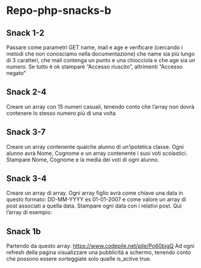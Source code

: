 # Repo-php-snacks-b

## Snack 1-2
Passare come parametri GET name, mail e age e verificare (cercando i metodi che non conosciamo nella documentazione) che name sia più lungo di 3 caratteri, che mail contenga un punto e una chiocciola e che age sia un numero. Se tutto è ok stampare “Accesso riuscito”, altrimenti “Accesso negato”
## Snack 2-4
Creare un array con 15 numeri casuali, tenendo conto che l’array non dovrà contenere lo stesso numero più di una volta
## Snack 3-7
Creare un array contenente qualche alunno di un’ipotetica classe. Ogni alunno avrà Nome, Cognome e un array contenente i suoi voti scolastici. Stampare Nome, Cognome e la media dei voti di ogni alunno.

## Snack 3-4
Creare un array di array. Ogni array figlio avrà come chiave una data in questo formato: DD-MM-YYYY es 01-01-2007 e come valore un array di post associati a quella data. Stampare ogni data con i relativi post.
Qui l’array di esempio:

## Snack 1b
Partendo da questo array: https://www.codepile.net/pile/Po60bjgQ
Ad ogni refresh della pagina visualizzare una pubblicità a schermo, tenendo conto che possono essere sorteggiate solo quelle is_active true.



